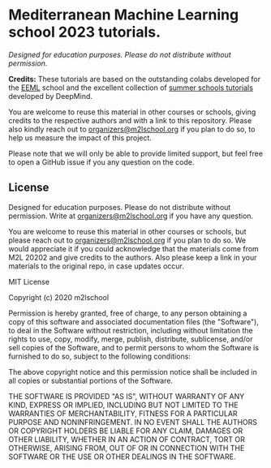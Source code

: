 # Mediterranean Machine Learning school 2023 tutorials.
*Designed for education purposes. Please do not distribute without permission.*

**Credits:** These tutorials are based on the outstanding colabs developed for the [EEML](https://github.com/eemlcommunity/) school and the excellent collection of [summer schools tutorials](https://github.com/deepmind/educational#summer-schools-tutorials) developed by DeepMind.

You are welcome to reuse this material in other courses or schools, giving credits to the respective authors and with a link to this repository. Please also kindly reach out to organizers@m2lschool.org if you plan to do so, to help us measure the impact of this project.

Please note that we will only be able to provide limited support, but feel free to open a GitHub issue if you any question on the code.


## License

Designed for education purposes. Please do not distribute without permission. Write at organizers@m2lschool.org if you have any question.

You are welcome to reuse this material in other courses or schools, but please reach out to organizers@m2lschool.org if you plan to do so. We would appreciate it if you could acknowledge that the materials come from M2L 20202 and give credits to the authors. Also please keep a link in your materials to the original repo, in case updates occur.

MIT License

Copyright (c) 2020 m2lschool

Permission is hereby granted, free of charge, to any person obtaining a copy
of this software and associated documentation files (the "Software"), to deal
in the Software without restriction, including without limitation the rights
to use, copy, modify, merge, publish, distribute, sublicense, and/or sell
copies of the Software, and to permit persons to whom the Software is
furnished to do so, subject to the following conditions:

The above copyright notice and this permission notice shall be included in all
copies or substantial portions of the Software.

THE SOFTWARE IS PROVIDED "AS IS", WITHOUT WARRANTY OF ANY KIND, EXPRESS OR
IMPLIED, INCLUDING BUT NOT LIMITED TO THE WARRANTIES OF MERCHANTABILITY,
FITNESS FOR A PARTICULAR PURPOSE AND NONINFRINGEMENT. IN NO EVENT SHALL THE
AUTHORS OR COPYRIGHT HOLDERS BE LIABLE FOR ANY CLAIM, DAMAGES OR OTHER
LIABILITY, WHETHER IN AN ACTION OF CONTRACT, TORT OR OTHERWISE, ARISING FROM,
OUT OF OR IN CONNECTION WITH THE SOFTWARE OR THE USE OR OTHER DEALINGS IN THE
SOFTWARE.
